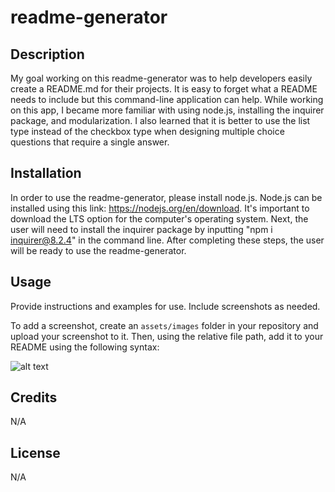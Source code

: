 # readme-generator

## Description

My goal working on this readme-generator was to help developers easily create a README.md for their projects. It is easy to forget what a README needs to include but this command-line application can help. While working on this app, I became more familiar with using node.js, installing the inquirer package, and modularization. I also learned that it is better to use the list type instead of the checkbox type when designing multiple choice questions that require a single answer.

## Installation

In order to use the readme-generator, please install node.js. Node.js can be installed using this link: https://nodejs.org/en/download. It's important to download the LTS option for the computer's operating system. Next, the user will need to install the inquirer package by inputting "npm i inquirer@8.2.4" in the command line. After completing these steps, the user will be ready to use the readme-generator.

## Usage

Provide instructions and examples for use. Include screenshots as needed.

To add a screenshot, create an `assets/images` folder in your repository and upload your screenshot to it. Then, using the relative file path, add it to your README using the following syntax:

![alt text](assets/images/screenshot.png)

## Credits

N/A

## License

N/A
